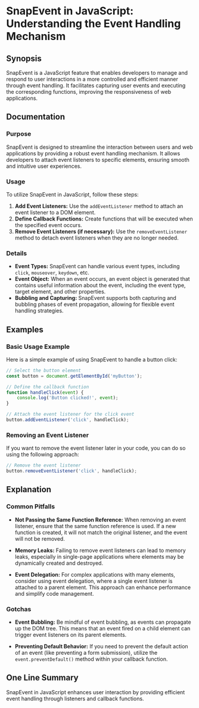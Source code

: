 <!--
Meta Description: # SnapEvent in JavaScript: Understanding the Event Handling Mechanism ## Synopsis SnapEvent is a JavaScript feature that enables developers to manage ...
Meta Keywords: event, snapevent, listener, listeners, javascript
-->

# SnapEvent in JavaScript: Understanding the Event Handling Mechanism

## Synopsis
SnapEvent is a JavaScript feature that enables developers to manage and respond to user interactions in a more controlled and efficient manner through event handling. It facilitates capturing user events and executing the corresponding functions, improving the responsiveness of web applications.

## Documentation

### Purpose
SnapEvent is designed to streamline the interaction between users and web applications by providing a robust event handling mechanism. It allows developers to attach event listeners to specific elements, ensuring smooth and intuitive user experiences.

### Usage
To utilize SnapEvent in JavaScript, follow these steps:

1. **Add Event Listeners:** Use the `addEventListener` method to attach an event listener to a DOM element.
2. **Define Callback Functions:** Create functions that will be executed when the specified event occurs.
3. **Remove Event Listeners (if necessary):** Use the `removeEventListener` method to detach event listeners when they are no longer needed.

### Details
- **Event Types:** SnapEvent can handle various event types, including `click`, `mouseover`, `keydown`, etc.
- **Event Object:** When an event occurs, an event object is generated that contains useful information about the event, including the event type, target element, and other properties.
- **Bubbling and Capturing:** SnapEvent supports both capturing and bubbling phases of event propagation, allowing for flexible event handling strategies.

## Examples

### Basic Usage Example
Here is a simple example of using SnapEvent to handle a button click:

```javascript
// Select the button element
const button = document.getElementById('myButton');

// Define the callback function
function handleClick(event) {
    console.log('Button clicked!', event);
}

// Attach the event listener for the click event
button.addEventListener('click', handleClick);
```

### Removing an Event Listener
If you want to remove the event listener later in your code, you can do so using the following approach:

```javascript
// Remove the event listener
button.removeEventListener('click', handleClick);
```

## Explanation

### Common Pitfalls
- **Not Passing the Same Function Reference:** When removing an event listener, ensure that the same function reference is used. If a new function is created, it will not match the original listener, and the event will not be removed.
  
- **Memory Leaks:** Failing to remove event listeners can lead to memory leaks, especially in single-page applications where elements may be dynamically created and destroyed.

- **Event Delegation:** For complex applications with many elements, consider using event delegation, where a single event listener is attached to a parent element. This approach can enhance performance and simplify code management.

### Gotchas
- **Event Bubbling:** Be mindful of event bubbling, as events can propagate up the DOM tree. This means that an event fired on a child element can trigger event listeners on its parent elements.

- **Preventing Default Behavior:** If you need to prevent the default action of an event (like preventing a form submission), utilize the `event.preventDefault()` method within your callback function.

## One Line Summary
SnapEvent in JavaScript enhances user interaction by providing efficient event handling through listeners and callback functions.